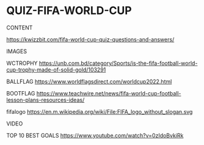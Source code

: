 # QUIZ-FIFA-WORLD-CUP

CONTENT 

https://kwizzbit.com/fifa-world-cup-quiz-questions-and-answers/



IMAGES

WCTROPHY
https://unb.com.bd/category/Sports/is-the-fifa-football-world-cup-trophy-made-of-solid-gold/103291

BALLFLAG
https://www.worldflagsdirect.com/worldcup2022.html

BOOTFLAG
https://www.teachwire.net/news/fifa-world-cup-football-lesson-plans-resources-ideas/

fifalogo
https://en.m.wikipedia.org/wiki/File:FIFA_logo_without_slogan.svg


VIDEO 

TOP 10 BEST GOALS 
https://www.youtube.com/watch?v=0zIdoBvkiRk


